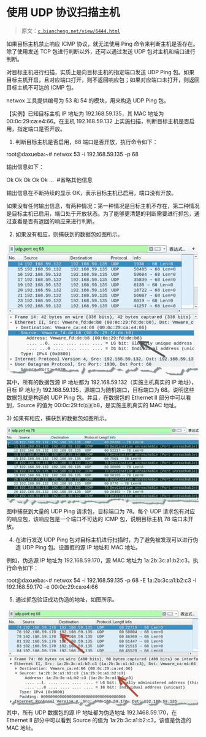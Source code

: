 # 使用 UDP 协议扫描主机

> 原文：[`c.biancheng.net/view/6444.html`](http://c.biancheng.net/view/6444.html)

如果目标主机禁止响应 ICMP 协议，就无法使用 Ping 命令来判断主机是否存在。除了使用发送 TCP 包进行判断以外，还可以通过发送 UDP 包对主机和端口进行判断。

对目标主机进行扫描，实质上是向目标主机的指定端口发送 UDP Ping 包。如果目标主机开启，且对应端口打开，则不返回响应包；如果对应端口未打开，则返回目标主机不可达的 ICMP 包。

netwox 工具提供编号为 53 和 54 的模块，用来构造 UDP Ping 包。

【实例】已知目标主机 IP 地址为 192.168.59.135，其 MAC 地址为 00:0c:29:ca:e4:66。在主机 192.168.59.132 上实施扫描，判断目标主机是否启用，指定端口是否开放。

1) 判断目标主机是否启用，68 端口是否开放，执行命令如下：

root@daxueba:~# netwox 53 -i 192.168.59.135 -p 68

输出信息如下：

Ok
Ok
Ok
Ok
Ok
…  #省略其他信息

输出信息在不断持续的显示 OK，表示目标主机已启用，端口没有开放。

如果没有任何输出信息，有两种情况：第一种情况是目标主机不存在，第二种情况是目标主机已启用，端口处于开放状态。为了能够更清楚的判断需要进行抓包，通过查看是否有返回的响应来进行判断。

2) 如果没有相应，则捕获到的数据包如图所示。

![](img/37bf3afc526f334aa56c20f31d3f1005.png)其中，所有的数据包源 IP 地址都为 192.168.59.132（实施主机真实的 IP 地址），目标 IP 地址为 192.168.59.135，源端口为随机端口，目标端口为 68。说明这些数据包就是构造的 UDP Ping 包。并且，在数据包的 Ethernet II 部分中可以看到，Source 的值为 00:0c:29:fd:de:b8，是实施主机真实的 MAC 地址。

3) 如果有相应，捕获到的数据包如图所示。

![](img/04ac4a00ae77acdd0a55f266e76552ce.png)图中捕获到大量的 UDP Ping 请求包，目标端口为 78。每个 UDP 请求包有对应的响应包，该响应包是一个端口不可达的 ICMP 包，说明目标主机 78 端口未开放。

4) 在进行发送 UDP Ping 包对目标主机进行扫描时，为了避免被发现可以进行伪造 UDP Ping 包。设置假的源 IP 地址和 MAC 地址。

例如，伪造源 IP 地址为 192.168.59.170，源 MAC 地址为 1a:2b:3c:a1:b2:c3，执行命令如下：

root@daxueba:~# netwox 54 -i 192.168.59.135 -p 68 -E 1a:2b:3c:a1:b2:c3 -I 192.168.59.170 -e 00:0c:29:ca:e4:66

5) 通过抓包验证成功伪造的地址，如图所示。

![](img/ea2495cedb48f37898cfadd31df87d2b.png)其中，所有 UDP 数据包的源 IP 地址都为伪造地址 192.1468.59.170，在 Ethernet II 部分中可以看到 Source 的值为 1a:2b:3c:a1:b2:c3，该值是伪造的 MAC 地址。